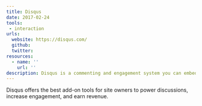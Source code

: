 ```yaml
---
title: Disqus
date: 2017-02-24
tools:
 - interaction
urls:
  website: https://disqus.com/
  github:
  twitter:
resources:
  - name: ''
    url: ''
description: Disqus is a commenting and engagement system you can embed on your website.
---
```

Disqus offers the best add-on tools for site owners to power discussions, increase engagement, and earn revenue.
